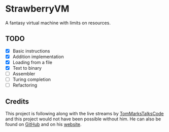 # StrawberryVM

A fantasy virtual machine with limits on resources.

## TODO
- [x] Basic instructions
- [x] Addition implementation
- [x] Loading from a file
- [x] Text to binary
- [ ] Assembler
- [ ] Turing completion
- [ ] Refactoring

## Credits
This project is following along with the live streams by [TomMarksTalksCode](https://www.youtube.com/@TomMarksTalksCode) and this project would not have been possible without him. He can also be found on [GitHub](https://github.com/phy1um) and on his [website](https://coding.tommarks.xyz/).

